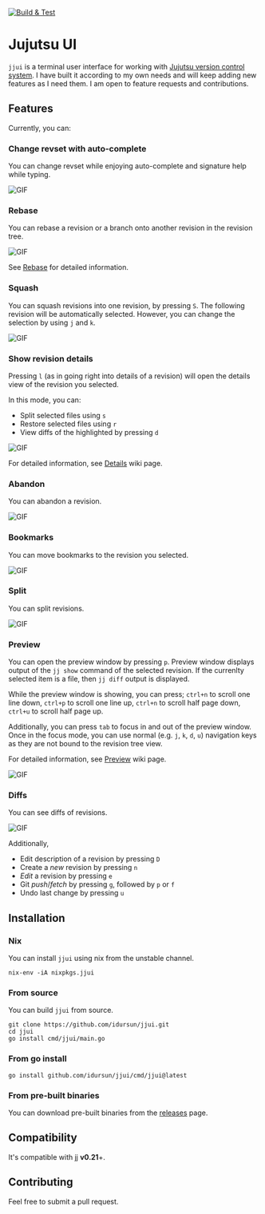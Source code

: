 [![Build & Test](https://github.com/idursun/jjui/actions/workflows/go.yml/badge.svg)](https://github.com/idursun/jjui/actions/workflows/go.yml)

# Jujutsu UI

`jjui` is a terminal user interface for working with [Jujutsu version control system](https://github.com/jj-vcs/jj). I have built it according to my own needs and will keep adding new features as I need them. I am open to feature requests and contributions.

## Features

Currently, you can:

### Change revset with auto-complete
You can change revset while enjoying auto-complete and signature help while typing.

![GIF](https://github.com/idursun/jjui/wiki/gifs/jjui_revset.gif)

### Rebase
You can rebase a revision or a branch onto another revision in the revision tree.

![GIF](https://github.com/idursun/jjui/wiki/gifs/jjui_rebase.gif)

See [Rebase](https://github.com/idursun/jjui/wiki/Rebase) for detailed information.

### Squash
You can squash revisions into one revision, by pressing `S`. The following revision will be automatically selected. However, you can change the selection by using `j` and `k`.

![GIF](https://github.com/idursun/jjui/wiki/gifs/jjui_squash.gif)

### Show revision details

Pressing `l` (as in going right into details of a revision) will open the details view of the revision you selected.

In this mode, you can:
- Split selected files using `s`
- Restore selected files using `r`
- View diffs of the highlighted by pressing `d`

![GIF](https://github.com/idursun/jjui/wiki/gifs/jjui_details_diff.gif)

For detailed information, see [Details](https://github.com/idursun/jjui/wiki/Details) wiki page.

### Abandon
You can abandon a revision.

![GIF](https://github.com/idursun/jjui/wiki/gifs/jjui_abandon.gif)

### Bookmarks
You can move bookmarks to the revision you selected.

![GIF](https://github.com/idursun/jjui/wiki/gifs/jjui_bookmarks.gif)

### Split
You can split revisions.

![GIF](https://github.com/idursun/jjui/wiki/gifs/jjui_split.gif)

### Preview
You can open the preview window by pressing `p`. Preview window displays output of the `jj show` command of the selected revision. If the currenlty selected item is a file, then `jj diff` output is displayed. 

While the preview window is showing, you can press; `ctrl+n` to scroll one line down, `ctrl+p` to scroll one line up, `ctrl+n` to scroll half page down, `ctrl+u` to scroll half page up. 

Additionally, you can press `tab` to focus in and out of the preview window. Once in the focus mode, you can use normal (e.g. `j`, `k`, `d`, `u`) navigation keys as they are not bound to the revision tree view. 

For detailed information, see [Preview](https://github.com/idursun/jjui/wiki/Preview) wiki page.

![GIF](https://github.com/idursun/jjui/wiki/gifs/jjui_preview.gif)

### Diffs
You can see diffs of revisions.

![GIF](https://github.com/idursun/jjui/wiki/gifs/jjui_diff.gif)

Additionally,
* Edit description of a revision by pressing `D`
* Create a _new_ revision by pressing `n`
* _Edit_ a revision by pressing `e`
* Git _push_/_fetch_ by pressing `g`, followed by `p` or `f`
* Undo last change by pressing `u`

## Installation

### Nix

You can install `jjui` using nix from the unstable channel.

```shell
nix-env -iA nixpkgs.jjui
```

### From source

You can build `jjui` from source.

```
git clone https://github.com/idursun/jjui.git
cd jjui
go install cmd/jjui/main.go
```

### From go install
```
go install github.com/idursun/jjui/cmd/jjui@latest
```

### From pre-built binaries
You can download pre-built binaries from the [releases](https://github.com/idursun/jjui/releases) page.

## Compatibility

It's compatible with jj **v0.21**+.

## Contributing

Feel free to submit a pull request.
